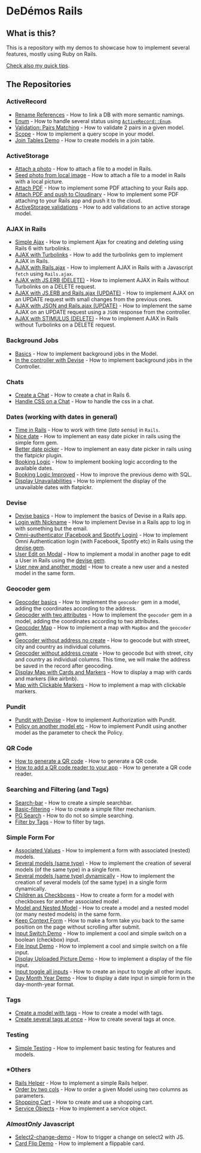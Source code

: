 # DeDémos Rails

## What is this?
This is a repository with my demos to showcase how to implement several features, mostly using Ruby on Rails.

[Check also my quick tips](https://github.com/andrerferrer/quickTips).

## The Repositories

### ActiveRecord
- [Rename References](https://github.com/andrerferrer/rename-references-demo#demo) - How to link a DB with more semantic namings.
- [Enum](https://github.com/andrerferrer/enum-demo#goal) - How to handle several status using [`ActiveRecord::Enum`](https://api.rubyonrails.org/v5.2.4.4/classes/ActiveRecord/Enum.html).
- [Validation: Pairs Matching](https://github.com/andrerferrer/pairs_matching_validation_demo#goal) - How to validate 2 pairs in a given model.
- [Scope](https://github.com/andrerferrer/active-record-scope-demo#goal) - How to implement a query scope in your model.
- [Join Tables Demo](https://github.com/andrerferrer/active-record-join-tables-demo#goal) - How to create models in a join table.

### ActiveStorage
- [Attach a photo](https://github.com/andrerferrer/basic-photo-demo) - How to attach a file to a model in Rails.
- [Seed photo from local image](https://github.com/andrerferrer/seed-from-local-image-demo#goal) - How to attach a file to a model in Rails with a local picture.
- [Attach PDF](https://github.com/andrerferrer/attach-pdf-demo) - How to implement some PDF attaching to your Rails app.
- [Attach PDF and push to Cloudinary](https://github.com/andrerferrer/attach-pdf-with-cloudinary-demo) - How to implement some PDF attaching to your Rails app and push it to the cloud.
- [ActiveStorage validations](https://github.com/andrerferrer/validate-active-storage-demo) - How to add validations to an active storage model.

### AJAX in Rails
- [Simple Ajax](https://github.com/andrerferrer/ajax-rails-6-demo) - How to implement Ajax for creating and deleting using Rails 6 with turbolinks.
- [AJAX with Turbolinks](https://github.com/andrerferrer/turbolinks-ajax-demo#goal) - How to add the turbolinks gem to implement AJAX in Rails.
- [AJAX with Rails.ajax](https://github.com/andrerferrer/rails-ajax-demo#goal) - How to implement AJAX in Rails with a Javascript `fetch` using `Rails.ajax`.
- [AJAX with JS.ERB (DELETE)](https://github.com/andrerferrer/respond-to-ajax-demo#goal) - How to implement AJAX in Rails without Turbolinks on a DELETE request.
- [AJAX with JS.ERB and Rails.ajax (UPDATE)](https://github.com/andrerferrer/rails-js-erb-demo#goal) - How to implement AJAX on an UPDATE request with small changes from the previous ones.
- [AJAX with JSON and Rails.ajax (UPDATE)](https://github.com/andrerferrer/rails-json-erb-demo#goal) - How to implement the same AJAX on an UPDATE request using a `JSON` response from the controller.
- [AJAX with STIMULUS (DELETE)](https://github.com/andrerferrer/ajax-with-stimulus-delete-demo#goal) - How to implement AJAX in Rails without Turbolinks on a DELETE request.

### Background Jobs
- [Basics](https://github.com/andrerferrer/background-jobs-demo) - How to implement background jobs in the Model.
- [In the controller with Devise](https://github.com/andrerferrer/background-jobs-devise-demo) - How to implement background jobs in the Controller.

### Chats
- [Create a Chat](https://github.com/andrerferrer/chat-demo#goal) - How to create a chat in Rails 6.
- [Handle CSS on a Chat](https://github.com/andrerferrer/handle-css-on-chat-demo#goal) - How to handle the css in a chat.

### Dates (working with dates in general)
- [Time in Rails](https://github.com/andrerferrer/time-in-rails#goal) - How to work with time (_lato sensu_) in `Rails`.
- [Nice date](https://github.com/andrerferrer/nice-date-demo#goal) - How to implement an easy date picker in rails using the simple form gem.
- [Better date picker](https://github.com/andrerferrer/flatpickr-demo#goal) - How to implement an easy date picker in rails using the flatpickr plugin.
- [Booking Logic](https://github.com/andrerferrer/booking-logic-demo#goal) - How to implement booking logic according to the available dates.
- [Booking Logic Improved](https://github.com/andrerferrer/booking-logic-improved-demo#goal) - How to improve the previous demo with SQL.
- [Display Unavailabilities](https://github.com/andrerferrer/booking-display-unavailabilities-demo#goal) - How to implement the display of the unavailable dates with flatpickr.

### Devise
- [Devise basics](https://github.com/andrerferrer/devise-demo#goal) - How to implement the basics of Devise in a Rails app.
- [Login with Nickname](https://github.com/andrerferrer/username-not-email-devise-demo) - How to implement Devise in a Rails app to log in with something but the email.
- [Omni-authenticator (Facebook and Spotify Login)](https://github.com/andrerferrer/omni-auth-demo#goal) - How to implement Omni Authentication login (with Facebook, Spotify etc) in Rails using the [devise gem](https://github.com/heartcombo/devise).
- [User Edit on Modal](https://github.com/andrerferrer/user-edit-on-modal#goal) - How to implement a modal in another page to edit a User in Rails using the [devise gem](https://github.com/heartcombo/devise).
- [User new and another model](https://github.com/andrerferrer/devise-nested-model-demo#goal) - How to create a new user and a nested model in the same form.

### Geocoder gem
- [Geocoder basics](https://github.com/andrerferrer/geocoder-gem#goal) - How to implement the `geocoder` gem in a model, adding the coordinates according to the address.
- [Geocoder with two attributes](https://github.com/andrerferrer/geocoder-two-attributes#goal) - How to implement the `geocoder` gem in a model, adding the coordinates according to two attributes.
- [Geocoder Map](https://github.com/andrerferrer/geocoder-map#goal) - How to implement a map with `MapBox` and the `geocoder` gem.
- [Geocoder without address no create](https://github.com/andrerferrer/geocoder-without-address-no-create#goal) - How to geocode but with street, city and country as individual columns.
- [Geocoder without address create](https://github.com/andrerferrer/geocoder-without-address-create#goal) - How to geocode but with street, city and country as individual columns. This time, we will make the address be saved in the record after geocoding.
- [Display Map with Cards and Markers](https://github.com/andrerferrer/mapbox-cards-and-markers-demo#goal) - How to display a map with cards and markers (like airbnb).
- [Map with Clickable Markers](https://github.com/andrerferrer/map-marker-as-link-demo#goal) - How to implement a map with clickable markers.

### Pundit
- [Pundit with Devise](https://github.com/andrerferrer/pundit-demo) - How to implement Authorization with Pundit.
- [Policy on another model etc](https://github.com/andrerferrer/pundit-outsourcing-demo) - How to implement Pundit using another model as the parameter to check the Policy.

### QR Code
- [How to generate a QR code](https://github.com/andrerferrer/qr-code-demo#goal) - How to generate a QR code.
- [How to add a QR code reader to your app](https://github.com/andrerferrer/qr-code-reader-demo#goal) - How to generate a QR code reader.

### Searching and Filtering (and Tags)
- [Search-bar](https://github.com/andrerferrer/search-bar-demo) - How to create a simple searchbar.
- [Basic-filtering](https://github.com/andrerferrer/basic-filter-demo#goal) - How to create a simple filter mechanism.
- [PG Search](https://github.com/andrerferrer/pg-search-demo#goal) - How to do not so simple searching.
- [Filter by Tags](https://github.com/andrerferrer/filter-by-tags-demo) - How to filter by tags.

### Simple Form For
- [Associated Values](https://github.com/andrerferrer/nested-simple-form-demo) - How to implement a form with associated (nested) models.
- [Several models (same type)](https://github.com/andrerferrer/dynamic-form-demo#goal) - How to implement the creation of several models (of the same type) in a single form.
- [Several models (same type) dynamically](https://github.com/andrerferrer/dynamic-form-demo-with-js#goal) - How to implement the creation of several models (of the same type) in a single form dynamically.
- [Children as Checkboxes](https://github.com/andrerferrer/several-children-as-checkbox-demo#goal) - How to create a form for a model with checkboxes for another associated model .
- [Model and Nested Model](https://github.com/andrerferrer/create-model-and-nested-models-demo#goal) - How to create a model and a nested model (or many nested models) in the same form.
- [Keep Context Form](https://github.com/andrerferrer/keep-context-form-demo#goal) - How to make a form take you back to the same position on the page without scrolling after submit.
- [Input Switch Demo](https://github.com/andrerferrer/input-switch-demo#goal) - How to implement a cool and simple switch on a boolean (checkbox) input.
- [File Input Demo](https://github.com/andrerferrer/bootstrap-file-input#goal) - How to implement a cool and simple switch on a file input.
- [Display Uploaded Picture Demo](https://github.com/andrerferrer/display-uploaded-picture-demo#goal) - How to implement a display of the file input.
- [Input toggle all inputs](https://github.com/andrerferrer/select-all-demo#goal) - How to create an input to toggle all other inputs.
- [Day Month Year Demo](https://github.com/andrerferrer/day-month-year-demo#goal) - How to display a date input in simple form in the day-month-year format.

### Tags
- [Create a model with tags](https://github.com/andrerferrer/model-with-tags-demo#goal) - How to create a model with tags.
- [Create several tags at once](https://github.com/andrerferrer/create-multiple-tags-demo#goal) - How to create several tags at once.

### Testing
- [Simple Testing](https://github.com/andrerferrer/basic-testing-demo/#demo) - How to implement basic testing for features and models.

### *Others
- [Rails Helper](https://github.com/andrerferrer/rails-helper-demo) - How to implement a simple Rails helper.
- [Order by two cols](https://github.com/andrerferrer/order-by-two-attributes-demo#goal) - How to order a given Model using two columns as parameters.
- [Shopping Cart](https://github.com/andrerferrer/shopping-cart-demo#goal) - How to create and use a shopping cart.
- [Service Objects](https://github.com/andrerferrer/scraping-demo) - How to implement a service object.

### *AlmostOnly* Javascript
- [Select2-change-demo](https://github.com/andrerferrer/select2-change-demo#usage) - How to trigger a change on select2 with JS.
- [Card Flip Demo](https://github.com/andrerferrer/card-flip-demo#goal) - How to implement a flippable card.

